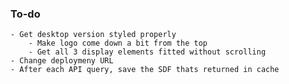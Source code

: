 ### To-do 
    - Get desktop version styled properly
        - Make logo come down a bit from the top 
        - Get all 3 display elements fitted without scrolling
    - Change deploymeny URL
    - After each API query, save the SDF thats returned in cache
 